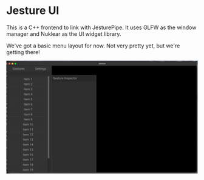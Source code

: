 # Jesture UI
This is a C++ frontend to link with JesturePipe. It uses GLFW as the window manager
and Nuklear as the UI widget library.

We've got a basic menu layout for now. Not very pretty yet, but we're getting there!

![Progress Screenshot](./docs/progress_screenshot.png)